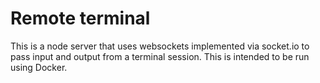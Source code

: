 # Remote terminal

This is a node server that uses websockets implemented via socket.io to
pass input and output from a terminal session.
This is intended to be run using Docker.

